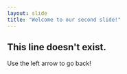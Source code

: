 ```yaml
---
layout: slide
title: "Welcome to our second slide!"
---
```

## This line doesn't exist.
Use the left arrow to go back!
